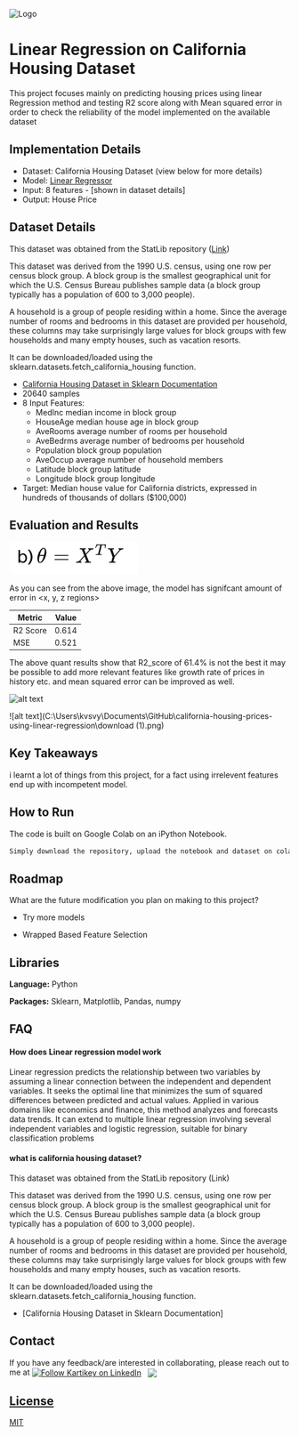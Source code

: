 
![Logo]("C:\Users\kvsvy\Documents\GitHub\california-housing-prices-using-linear-regression\lEtBxCykSHemaTzFnvWPCQ.png")


# Linear Regression on California Housing Dataset 

This project focuses mainly on predicting housing prices using linear Regression method and testing R2 score along with Mean squared error in order to check the reliability of the model implemented on the available dataset 

## Implementation Details

- Dataset: California Housing Dataset (view below for more details)
- Model: [Linear Regressor](https://scikit-learn.org/stable/modules/generated/sklearn.linear_model.LinearRegression.html)
- Input: 8 features - [shown in dataset details]
- Output: House Price

## Dataset Details

This dataset was obtained from the StatLib repository ([Link](https://www.dcc.fc.up.pt/~ltorgo/Regression/cal_housing.html))

This dataset was derived from the 1990 U.S. census, using one row per census block group. A block group is the smallest geographical unit for which the U.S. Census Bureau publishes sample data (a block group typically has a population of 600 to 3,000 people).

A household is a group of people residing within a home. Since the average number of rooms and bedrooms in this dataset are provided per household, these columns may take surprisingly large values for block groups with few households and many empty houses, such as vacation resorts.

It can be downloaded/loaded using the sklearn.datasets.fetch_california_housing function.

- [California Housing Dataset in Sklearn Documentation](https://scikit-learn.org/stable/modules/generated/sklearn.datasets.fetch_california_housing.html)
- 20640 samples
- 8 Input Features: 
    - MedInc median income in block group
    - HouseAge median house age in block group
    - AveRooms average number of rooms per household
    - AveBedrms average number of bedrooms per household
    - Population block group population
    - AveOccup average number of household members
    - Latitude block group latitude
    - Longitude block group longitude
- Target: Median house value for California districts, expressed in hundreds of thousands of dollars ($100,000)

## Evaluation and Results
![alt text](https://github.com/123ofai/Demo-Project-Repo/blob/main/results/test.png)

As you can see from the above image, the model has signifcant amount of error in <x, y, z regions>

| Metric        | Value         |
| ------------- | ------------- |
| R2 Score      | 0.614         |
| MSE           | 0.521         |

The above quant results show that 
R2_score of 61.4% is not the best it may be possible to add more relevant features like growth rate of prices in history etc. and mean squared error can be improved as well.

![alt text](C:\Users\kvsvy\Documents\GitHub\california-housing-prices-using-linear-regression\download.png)

![alt text](C:\Users\kvsvy\Documents\GitHub\california-housing-prices-using-linear-regression\download (1).png)

## Key Takeaways

i learnt a lot of things from this project, for a fact using irrelevent features end up with incompetent model.


## How to Run

The code is built on Google Colab on an iPython Notebook. 

```bash
Simply download the repository, upload the notebook and dataset on colab 'https://colab.research.google.com/', and hit play!
```

## Roadmap

What are the future modification you plan on making to this project?

- Try more models

- Wrapped Based Feature Selection 


## Libraries 

**Language:** Python

**Packages:** Sklearn, Matplotlib, Pandas, numpy 


## FAQ

#### How does Linear regression model work

Linear regression predicts the relationship between two variables by assuming a linear connection between the independent and dependent variables. It seeks the optimal line that minimizes the sum of squared differences between predicted and actual values. Applied in various domains like economics and finance, this method analyzes and forecasts data trends. It can extend to multiple linear regression involving several independent variables and logistic regression, suitable for binary classification problems


#### what is california housing dataset?

This dataset was obtained from the StatLib repository (Link)

This dataset was derived from the 1990 U.S. census, using one row per census block group. A block group is the smallest geographical unit for which the U.S. Census Bureau publishes sample data (a block group typically has a population of 600 to 3,000 people).

A household is a group of people residing within a home. Since the average number of rooms and bedrooms in this dataset are provided per household, these columns may take surprisingly large values for block groups with few households and many empty houses, such as vacation resorts.

It can be downloaded/loaded using the sklearn.datasets.fetch_california_housing function.

- [California Housing Dataset in Sklearn Documentation]

## Contact

If you have any feedback/are interested in collaborating, please reach out to me at [<img height="40" src="https://img.icons8.com/color/48/000000/linkedin.png" height="40em" align="center" alt="Follow Kartikey on LinkedIn" title="Follow Kartikey on LinkedIn"/>](https://www.linkedin.com/in/kartikey-vyas-2a29b9273) &nbsp; <a href="mailto:kvsvyas@gmail.com"> <img height="40" src="https://img.icons8.com/fluent/48/000000/gmail.png" align="center" />

## License

[MIT](https://choosealicense.com/licenses/mit/)

